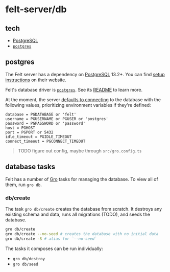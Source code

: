 # felt-server/db

## tech

- [PostgreSQL](https://www.postgresql.org)
- [`postgres`](https://github.com/porsager/postgres)

## postgres

The Felt server has a dependency on [PostgreSQL](https://www.postgresql.org) 13.2+.
You can find [setup instructions](https://www.postgresql.org/download/) on their website.

Felt's database driver is [`postgres`](https://github.com/porsager/postgres).
See its [README](https://github.com/porsager/postgres#readme) to learn more.

At the moment, the server [defaults to connecting](./postgres.ts)
to the database with the following values,
prioritizing environment variables if they're defined:

```
database = PGDATABASE or 'felt'
username = PGUSERNAME or PGUSER or 'postgres'
password = PGPASSWORD or 'password'
host = PGHOST
port = PGPORT or 5432
idle_timeout = PGIDLE_TIMEOUT
connect_timeout = PGCONNECT_TIMEOUT
```

> TODO figure out config, maybe through `src/gro.config.ts`

## database tasks

Felt has a number of [Gro](https://github.com/feltcoop/gro) tasks for managing the database.
To view all of them, run `gro db`.

### db/create

The task `gro db/create` creates the database from scratch.
It destroys any existing schema and data, runs all migrations (TODO), and seeds the database.

```bash
gro db/create
gro db/create --no-seed # creates the database with no initial data
gro db/create -S # alias for `--no-seed`
```

The tasks it composes can be run individually:

- `gro db/destroy`
- `gro db/seed`
